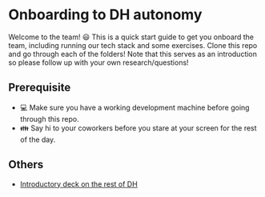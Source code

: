 # Onboarding to DH autonomy
Welcome to the team! :smiley: This is a quick start guide to get you onboard the team, including running our tech stack and some exercises. Clone this repo and go through each of the folders! Note that this serves as an introduction so please follow up with your own research/questions!

## Prerequisite
- :computer: Make sure you have a working development machine before going through this repo. 
- :family: Say hi to your coworkers before you stare at your screen for the rest of the day.

## Others 
- [Introductory deck on the rest of DH]()

